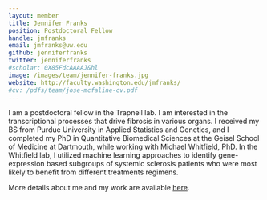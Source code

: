 ```yaml
---
layout: member
title: Jennifer Franks
position: Postdoctoral Fellow
handle: jmfranks
email: jmfranks@uw.edu
github: jenniferfranks
twitter: jenniferfranks
#scholar: 0X85FdcAAAAJ&hl
image: /images/team/jennifer-franks.jpg
website: http://faculty.washington.edu/jmfranks/
#cv: /pdfs/team/jose-mcfaline-cv.pdf
---
```


I am a postdoctoral fellow in the Trapnell lab. I am interested in the transcriptional processes that drive fibrosis in various organs. I received my BS from Purdue University in Applied Statistics and Genetics, and I completed my PhD in Quantitative Biomedical Sciences at the Geisel School of Medicine at Dartmouth, while working with Michael Whitfield, PhD. In the Whitfield lab, I utilized machine learning approaches to identify gene-expression based subgroups of systemic sclerosis patients who were most likely to benefit from different treatments regimens.

More details about me and my work are available [here](http://faculty.washington.edu/jmfranks/).
